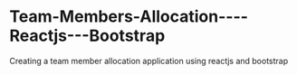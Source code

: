 # Team-Members-Allocation----Reactjs---Bootstrap
Creating a team member allocation application using reactjs and bootstrap
